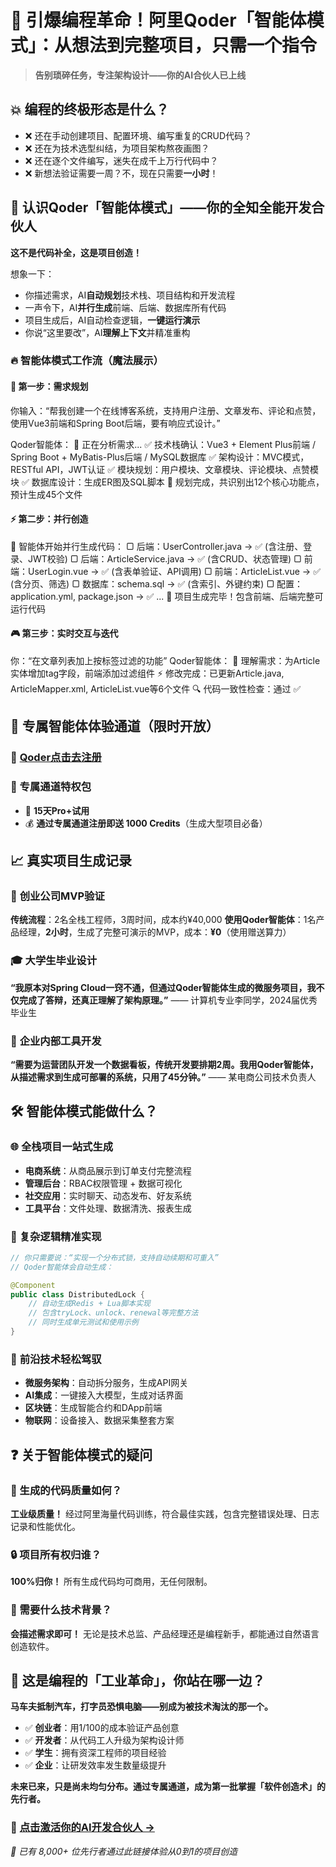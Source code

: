# 🧠 引爆编程革命！阿里Qoder「智能体模式」：从想法到完整项目，只需一个指令

> **告别琐碎任务，专注架构设计——你的AI合伙人已上线**

## 💥 编程的终极形态是什么？

- ❌ 还在手动创建项目、配置环境、编写重复的CRUD代码？
- ❌ 还在为技术选型纠结，为项目架构熬夜画图？
- ❌ 还在逐个文件编写，迷失在成千上万行代码中？
- ❌ 新想法验证需要一周？不，现在只需要**一小时**！

## 🌟 认识Qoder「智能体模式」——你的全知全能开发合伙人

**这不是代码补全，这是项目创造！**

想象一下：

- 你描述需求，AI**自动规划**技术栈、项目结构和开发流程
- 一声令下，AI**并行生成**前端、后端、数据库所有代码
- 项目生成后，AI自动检查逻辑，**一键运行演示**
- 你说“这里要改”，AI**理解上下文**并精准重构

### 🔥 智能体模式工作流（魔法展示）

#### 🎯 **第一步：需求规划**

你输入：“帮我创建一个在线博客系统，支持用户注册、文章发布、评论和点赞，使用Vue3前端和Spring Boot后端，要有响应式设计。”

Qoder智能体：
🧠 正在分析需求...
✅ 技术栈确认：Vue3 + Element Plus前端 / Spring Boot + MyBatis-Plus后端 / MySQL数据库
✅ 架构设计：MVC模式，RESTful API，JWT认证
✅ 模块规划：用户模块、文章模块、评论模块、点赞模块
✅ 数据库设计：生成ER图及SQL脚本
🎯 规划完成，共识别出12个核心功能点，预计生成45个文件

#### ⚡ **第二步：并行创造**

🚀 智能体开始并行生成代码：
▢ 后端：UserController.java -> ✅ (含注册、登录、JWT校验)
▢ 后端：ArticleService.java -> ✅ (含CRUD、状态管理)
▢ 前端：UserLogin.vue -> ✅ (含表单验证、API调用)
▢ 前端：ArticleList.vue -> ✅ (含分页、筛选)
▢ 数据库：schema.sql -> ✅ (含索引、外键约束)
▢ 配置：application.yml, package.json -> ✅
...
📁 项目生成完毕！包含前端、后端完整可运行代码


#### 🎮 **第三步：实时交互与迭代**


你：“在文章列表加上按标签过滤的功能”
Qoder智能体：
🧠 理解需求：为Article实体增加tag字段，前端添加过滤组件
⚡ 修改完成：已更新Article.java, ArticleMapper.xml, ArticleList.vue等6个文件
🔍 代码一致性检查：通过 ✅


## 🎁 专属智能体体验通道（限时开放）

### 🔗 **[Qoder点击去注册](https://qoder.com/referral?referral_code=nRpu5Ulk7JgdZXMzug0QtinyX4LfKuQS)**

### 🎯 专属通道特权包

- 🧠 **15天Pro+试用**
- 💰 **通过专属通道注册即送 1000 Credits**（生成大型项目必备）

## 📈 真实项目生成记录

### 🏢 **创业公司MVP验证**

**传统流程**：2名全栈工程师，3周时间，成本约¥40,000
**使用Qoder智能体**：1名产品经理，**2小时**，生成了完整可演示的MVP，成本：**¥0**（使用赠送算力）

### 🎓 **大学生毕业设计**

**“我原本对Spring Cloud一窍不通，但通过Qoder智能体生成的微服务项目，我不仅完成了答辩，还真正理解了架构原理。”**
—— 计算机专业李同学，2024届优秀毕业生

### 💼 **企业内部工具开发**

**“需要为运营团队开发一个数据看板，传统开发要排期2周。我用Qoder智能体，从描述需求到生成可部署的系统，只用了45分钟。”**
—— 某电商公司技术负责人

## 🛠️ 智能体模式能做什么？

### 🌐 **全栈项目一站式生成**

- **电商系统**：从商品展示到订单支付完整流程
- **管理后台**：RBAC权限管理 + 数据可视化
- **社交应用**：实时聊天、动态发布、好友系统
- **工具平台**：文件处理、数据清洗、报表生成

### 🔄 **复杂逻辑精准实现**

```java
// 你只需要说：“实现一个分布式锁，支持自动续期和可重入”
// Qoder智能体会自动生成：

@Component
public class DistributedLock {
    // 自动生成Redis + Lua脚本实现
    // 包含tryLock、unlock、renewal等完整方法
    // 同时生成单元测试和使用示例
}
```

### 🎨 **前沿技术轻松驾驭**

- **微服务架构**：自动拆分服务，生成API网关
- **AI集成**：一键接入大模型，生成对话界面
- **区块链**：生成智能合约和DApp前端
- **物联网**：设备接入、数据采集整套方案

## ❓ 关于智能体模式的疑问

### 🤔 生成的代码质量如何？

**工业级质量！** 经过阿里海量代码训练，符合最佳实践，包含完整错误处理、日志记录和性能优化。

### 🔒 项目所有权归谁？

**100%归你！** 所有生成代码均可商用，无任何限制。

### 🎯 需要什么技术背景？

**会描述需求即可！** 无论是技术总监、产品经理还是编程新手，都能通过自然语言创造软件。


## 🎯 这是编程的「工业革命」，你站在哪一边？

**马车夫抵制汽车，打字员恐惧电脑——别成为被技术淘汰的那一个。**

- ✅ **创业者**：用1/100的成本验证产品创意
- ✅ **开发者**：从代码工人升级为架构设计师  
- ✅ **学生**：拥有资深工程师的项目经验
- ✅ **企业**：让研发效率发生数量级提升

**未来已来，只是尚未均匀分布。通过专属通道，成为第一批掌握「软件创造术」的先行者。**

### 🚀 **[点击激活你的AI开发合伙人 →](https://qoder.com/referral?referral_code=nRpu5Ulk7JgdZXMzug0QtinyX4LfKuQS)**

*👥 已有 8,000+ 位先行者通过此链接体验从0到1的项目创造*
